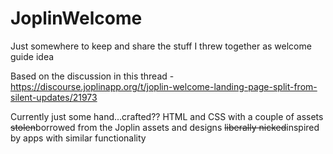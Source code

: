 # JoplinWelcome
Just somewhere to keep and share the stuff I threw together as welcome guide idea

Based on the discussion in this thread - https://discourse.joplinapp.org/t/joplin-welcome-landing-page-split-from-silent-updates/21973

Currently just some hand...crafted?? HTML and CSS with a couple of assets ~~stolen~~borrowed from the Joplin assets and designs ~~liberally nicked~~inspired by apps with similar functionality
